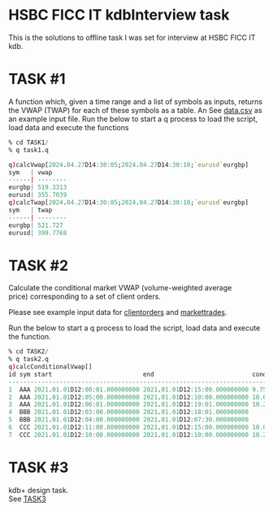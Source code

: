 # HSBC FICC IT kdbInterview task
This is the solutions to offline task I was set for interview at HSBC FICC IT kdb.

# TASK #1
A function which, given a time range and a list of symbols as inputs, returns the VWAP (TWAP) for each of these symbols as a table. 
An See [data.csv](TASK1/data.csv) as an example input file.
Run the below to start a q process to load the script, load data and execute the functions

```q
% cd TASK1/
% q task1.q

q)calcVwap[2024.04.27D14:30:05;2024.04.27D14:30:10;`eurusd`eurgbp]
sym   | vwap    
------| --------
eurgbp| 519.3313
eurusd| 355.7039
q)calcTwap[2024.04.27D14:30:05;2024.04.27D14:30:10;`eurusd`eurgbp]
sym   | twap    
------| --------
eurgbp| 521.727 
eurusd| 399.7768
```

# TASK #2
Calculate the conditional market VWAP (volume-weighted average price) corresponding to a set of client orders.

Please see example input data for [clientorders](TASK2/clientorders.csv) and [markettrades](TASK2/markettrades.csv). 

Run the below to start a q process to load the script, load data and execute the function.


```q
% cd TASK2/
% q task2.q
q)calcConditionalVwap[]
id sym start                         end                           conditionalVwap
----------------------------------------------------------------------------------
1  AAA 2021.01.01D12:00:01.000000000 2021.01.01D12:15:00.000000000 9.75           
2  AAA 2021.01.01D12:05:00.000000000 2021.01.01D12:10:00.000000000 10.086         
3  AAA 2021.01.01D12:06:01.000000000 2021.01.01D12:19:01.000000000 10.2163        
4  BBB 2021.01.01D12:03:00.000000000 2021.01.01D12:18:01.000000000                
5  BBB 2021.01.01D12:04:00.000000000 2021.01.01D12:07:30.000000000                
6  CCC 2021.01.01D12:11:00.000000000 2021.01.01D12:15:00.000000000 10.05          
7  CCC 2021.01.01D12:10:00.000000000 2021.01.01D12:10:00.000000000 10.2     
```

# TASK #3
kdb+ design task.  
See [TASK3](TASK3/TASK3.md)
